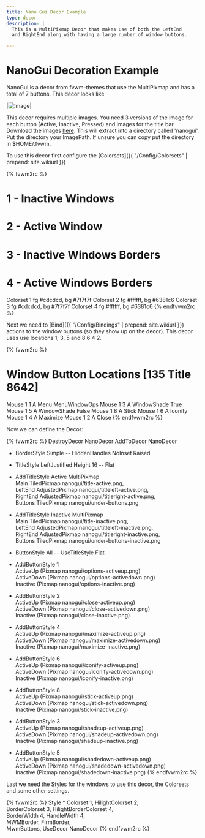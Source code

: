 ```yaml
---
title: Nano Gui Decor Example
type: decor
description: |
  This is a MultiPixmap Decor that makes use of both the LeftEnd
  and RightEnd along with having a large number of window buttons.

---
```

# NanoGui Decoration Example

NanoGui is a decor from fvwm-themes that use the MultiPixmap and
has a total of 7 buttons. This decor looks like

|![image](scrot.png)|

This decor requires multiple images. You need 3 versions of the image
for each button (Active, Inactive, Pressed) and images for the title bar.
Download the images [here](decor-nanogui.tar.gz). This will extract into
a directory called 'nanogui'. Put the directory your ImagePath. If unsure
you can copy put the directory in $HOME/.fvwm.

To use this decor first configure the
[Colorsets]({{ "/Config/Colorsets" | prepend: site.wikiurl }})

{% fvwm2rc %}
#   1 - Inactive Windows
#   2 - Active Window
#   3 - Inactive Windows Borders
#   4 - Active Windows Borders
Colorset 1 fg #cdcdcd, bg #7f7f7f
Colorset 2 fg #ffffff, bg #6381c6
Colorset 3 fg #cdcdcd, bg #7f7f7f
Colorset 4 fg #ffffff, bg #6381c6
{% endfvwm2rc %}

Next we need to [Bind]({{ "/Config/Bindings" | prepend: site.wikiurl }})
actions to the window buttons (so they show up on the decor). This decor uses
use locations 1, 3, 5 and 8 6 4 2.

{% fvwm2rc %}
# Window Button Locations [135 Title 8642]
Mouse 1 1 A Menu MenuWindowOps
Mouse 1 3 A WindowShade True
Mouse 1 5 A WindowShade False
Mouse 1 8 A Stick
Mouse 1 6 A Iconify
Mouse 1 4 A Maximize
Mouse 1 2 A Close
{% endfvwm2rc %}

Now we can define the Decor:

{% fvwm2rc %}
DestroyDecor NanoDecor
AddToDecor NanoDecor
+ BorderStyle Simple -- HiddenHandles NoInset Raised
+ TitleStyle LeftJustified Height 16 -- Flat
+ AddTitleStyle Active MultiPixmap \
    Main TiledPixmap nanogui/title-active.png, \
    LeftEnd AdjustedPixmap nanogui/titleleft-active.png, \
    RightEnd AdjustedPixmap nanogui/titleright-active.png, \
    Buttons TiledPixmap nanogui/under-buttons.png
+ AddTitleStyle Inactive MultiPixmap \
    Main TiledPixmap nanogui/title-inactive.png, \
    LeftEnd AdjustedPixmap nanogui/titleleft-inactive.png, \
    RightEnd AdjustedPixmap nanogui/titleright-inactive.png, \
    Buttons TiledPixmap nanogui/under-buttons-inactive.png

+ ButtonStyle All -- UseTitleStyle Flat

+ AddButtonStyle 1 \
    ActiveUp   (Pixmap nanogui/options-activeup.png) \
    ActiveDown (Pixmap nanogui/options-activedown.png) \
    Inactive   (Pixmap nanogui/options-inactive.png)
+ AddButtonStyle 2 \
    ActiveUp   (Pixmap nanogui/close-activeup.png) \
    ActiveDown (Pixmap nanogui/close-activedown.png) \
    Inactive   (Pixmap nanogui/close-inactive.png)
+ AddButtonStyle 4 \
    ActiveUp   (Pixmap nanogui/maximize-activeup.png) \
    ActiveDown (Pixmap nanogui/maximize-activedown.png) \
    Inactive   (Pixmap nanogui/maximize-inactive.png)
+ AddButtonStyle 6 \
    ActiveUp   (Pixmap nanogui/iconify-activeup.png) \
    ActiveDown (Pixmap nanogui/iconify-activedown.png) \
    Inactive   (Pixmap nanogui/iconify-inactive.png)
+ AddButtonStyle 8 \
    ActiveUp   (Pixmap nanogui/stick-activeup.png) \
    ActiveDown (Pixmap nanogui/stick-activedown.png) \
    Inactive   (Pixmap nanogui/stick-inactive.png)
+ AddButtonStyle 3 \
    ActiveUp   (Pixmap nanogui/shadeup-activeup.png) \
    ActiveDown (Pixmap nanogui/shadeup-activedown.png) \
    Inactive   (Pixmap nanogui/shadeup-inactive.png)
+ AddButtonStyle 5 \
    ActiveUp   (Pixmap nanogui/shadedown-activeup.png) \
    ActiveDown (Pixmap nanogui/shadedown-activedown.png) \
    Inactive   (Pixmap nanogui/shadedown-inactive.png)
{% endfvwm2rc %}

Last we need the Styles for the windows to use this decor, the
Colorsets and some other settings.

{% fvwm2rc %}
Style * Colorset 1, HilightColorset 2, \
        BorderColorset 3, HilightBorderColorset 4, \
        BorderWidth 4, HandleWidth 4, \
        MWMBorder, FirmBorder, \
        MwmButtons, UseDecor NanoDecor
{% endfvwm2rc %}

